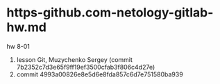 # https-github.com-netology-gitlab-hw.md
hw 8-01

1. lesson Git, Muzychenko Sergey (commit 7b2352c7d3e65f9ff19ef3500cfab3f806c4d27e)
2. commit 4993a00826e8e5d6e8fda857c6d7e751580ba939

